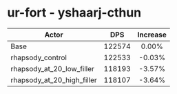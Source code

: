 # ur-fort - yshaarj-cthun
| Actor | DPS | Increase |
|---|:---:|:---:|
|Base|122574|0.00%|
|rhapsody_control|122533|-0.03%|
|rhapsody_at_20_low_filler|118193|-3.57%|
|rhapsody_at_20_high_filler|118107|-3.64%|
